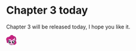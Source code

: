 # Chapter 3 today

Chapter 3 will be released today, I hope you like it.

![:pinkiesmile:](../../ponies/emotes/pinkiesmile.png)
